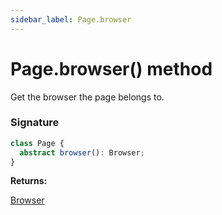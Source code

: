 ```yaml
---
sidebar_label: Page.browser
---
```


# Page.browser() method

Get the browser the page belongs to.

### Signature

```typescript
class Page {
  abstract browser(): Browser;
}
```

**Returns:**

[Browser](./puppeteer.browser.md)
